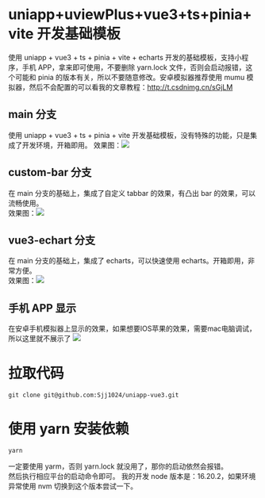 # uniapp+uviewPlus+vue3+ts+pinia+vite 开发基础模板

使用 uniapp + vue3 + ts + pinia + vite + echarts 开发的基础模板，支持小程序，手机 APP，拿来即可使用，不要删除 yarn.lock 文件，否则会启动报错，这个可能和 pinia 的版本有关，所以不要随意修改。安卓模拟器推荐使用 mumu 模拟器，然后不会配置的可以看我的文章教程：<http://t.csdnimg.cn/sGjLM>

## main 分支

使用 uniapp + vue3 + ts + pinia + vite 开发基础模板，没有特殊的功能，只是集成了开发环境，开箱即用。
效果图：![](https://img-blog.csdnimg.cn/492c7069ba5045c69017f668045af320.png)

## custom-bar 分支

在 main 分支的基础上，集成了自定义 tabbar 的效果，有凸出 bar 的效果，可以流畅使用。  
效果图：![](https://img-blog.csdnimg.cn/0c08188da57d4a139b898b21cf720152.png)

## vue3-echart 分支

在 main 分支的基础上，集成了 echarts，可以快速使用 echarts。开箱即用，非常方便。  
效果图：![](https://img-blog.csdnimg.cn/a2a689bb13ca45c8b6f1bc96d83b86b2.png)

## 手机 APP 显示

在安卓手机模拟器上显示的效果，如果想要IOS苹果的效果，需要mac电脑调试，所以这里就不展示了
![](https://img-blog.csdnimg.cn/e1b07b6a67e741fa977b6dbe56f98a23.png)

# 拉取代码

```
git clone git@github.com:Sjj1024/uniapp-vue3.git
```

# 使用 yarn 安装依赖

```
yarn
```

一定要使用 yarm，否则 yarn.lock 就没用了，那你的启动依然会报错。  
然后执行相应平台的启动命令即可。
我的开发 node 版本是：16.20.2，如果环境异常使用 nvm 切换到这个版本尝试一下。

